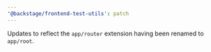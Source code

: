 ```yaml
---
'@backstage/frontend-test-utils': patch
---
```


Updates to reflect the `app/router` extension having been renamed to `app/root`.
